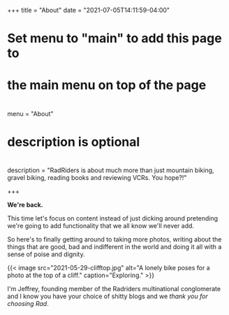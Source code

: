 +++
title = "About"
date = "2021-07-05T14:11:59-04:00"

#
# Set menu to "main" to add this page to
# the main menu on top of the page
#
menu = "About"

#
# description is optional
#
 description = "RadRiders is about much more than just mountain biking, gravel biking, reading books and reviewing VCRs. You hope?!"

+++

**We're back.**

This time let's focus on content instead of just dicking around pretending we're going to add functionality that we all know we'll never add.

So here's to finally getting around to taking more photos, writing about the things that are good, bad and indifferent in the world and doing it all with a sense of poise and dignity.

{{< image src="2021-05-29-clifftop.jpg" alt="A lonely bike poses for a photo at the top of a cliff." caption="Exploring." >}}

I'm Jeffrey, founding member of the Radriders multinational conglomerate and I know you have your choice of shitty blogs and we *thank you for choosing Rad*.

